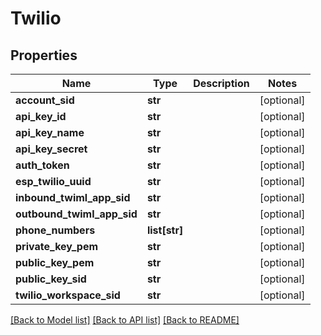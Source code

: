 # Twilio

## Properties
Name | Type | Description | Notes
------------ | ------------- | ------------- | -------------
**account_sid** | **str** |  | [optional] 
**api_key_id** | **str** |  | [optional] 
**api_key_name** | **str** |  | [optional] 
**api_key_secret** | **str** |  | [optional] 
**auth_token** | **str** |  | [optional] 
**esp_twilio_uuid** | **str** |  | [optional] 
**inbound_twiml_app_sid** | **str** |  | [optional] 
**outbound_twiml_app_sid** | **str** |  | [optional] 
**phone_numbers** | **list[str]** |  | [optional] 
**private_key_pem** | **str** |  | [optional] 
**public_key_pem** | **str** |  | [optional] 
**public_key_sid** | **str** |  | [optional] 
**twilio_workspace_sid** | **str** |  | [optional] 

[[Back to Model list]](../README.md#documentation-for-models) [[Back to API list]](../README.md#documentation-for-api-endpoints) [[Back to README]](../README.md)


